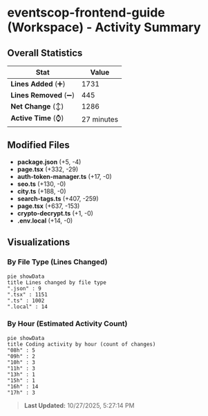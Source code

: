 # eventscop-frontend-guide (Workspace) - Activity Summary 

## Overall Statistics

| Stat                   | Value                                                             |
| ---------------------- | ----------------------------------------------------------------- |
| **Lines Added** (➕)   | 1731                                          |
| **Lines Removed** (➖) | 445                                        |
| **Net Change** (↕)    | 1286                |
| **Active Time** (⌚)   | 27 minutes |


## Modified Files
- **package.json** (+5, -4)
- **page.tsx** (+332, -29)
- **auth-token-manager.ts** (+17, -0)
- **seo.ts** (+130, -0)
- **city.ts** (+188, -0)
- **search-tags.ts** (+407, -259)
- **page.tsx** (+637, -153)
- **crypto-decrypt.ts** (+1, -0)
- **.env.local** (+14, -0)

## Visualizations

### By File Type (Lines Changed)

```mermaid
pie showData
title Lines changed by file type
".json" : 9
".tsx" : 1151
".ts" : 1002
".local" : 14
```

### By Hour (Estimated Activity Count)

```mermaid
pie showData
title Coding activity by hour (count of changes)
"08h" : 5
"09h" : 2
"10h" : 3
"11h" : 3
"13h" : 1
"15h" : 1
"16h" : 14
"17h" : 3
```


> **Last Updated:** 10/27/2025, 5:27:14 PM